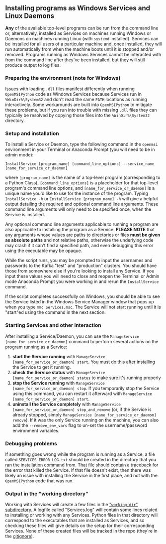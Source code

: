 ## Installing programs as Windows Services and Linux Daemons

**Any** of the available top-level programs can be run from the command line or, alternatively, installed as Services on machines running Windows or Daemons on machines running Linux (with `systemd` installed). Services can be installed for all users of a particular machine and, once installed, they will run automatically from when the machine boots until it is stopped and/or removed. Programs running as Windows Services cannot be interacted with from the command line after they've been installed, but they will still produce output to log files.

### Preparing the environment (note for Windows)

Issues with loading `.dll` files manifest differently when running `OpenMSIPython` code as Windows Services because Services run in `%WinDir%\System32` and don't read the same `PATH` locations as running interactively. Some workarounds are built into `OpenMSIPython` to mitigate these problems, but if you run into trouble with missing `.dll` files they can typically be resolved by copying those files into the `%WinDir%\System32` directory.

### Setup and installation

To install a Service or Daemon, type the following command in the `openmsi` environment in your Terminal or Anaconda Prompt (you will need to be in admin mode):

`InstallService [program_name] [command_line_options] --service_name [name_for_service_or_daemon]`

where `[program_name]` is the name of a top-level program (corresponding to a Python Class), `[command_line_options]` is a placeholder for that top-level program's command line options, and `[name_for_service_or_daemon]` is a unique name you'd like to use for the instance of the program. Typing `InstallService -h` or `InstallService [program_name] -h` will give a helpful output detailing the required and optional command line arguments. These command line arguments will only need to be specified once, when the Service is installed.

Any optional command line arguments applicable to running a program are also applicable to installing the program as a Service. **PLEASE NOTE** that any arguments whose values are paths to directories or files **must be given as absolute paths** and not relative paths, otherwise the underlying code may crash if it can't find a specified path, and even debugging this error using the executable may be opaque. 

While the script runs, you may be prompted to input the usernames and passwords to the Kafka "test" and "production" clusters. You should have those from somewhere else if you're looking to install any Service. If you input these values you will need to close and reopen the Terminal or Admin mode Anaconda Prompt you were working in and rerun the `InstallService` command.

If the script completes successfully on Windows, you should be able to see the Service listed in the Windows Service Manager window that pops up when you type `mmc Services.msc`. The Service will not start running until it is "start"ed using the command in the next section.

### Starting Services and other interaction

After installing a Service/Daemon, you can use the `ManageService [name_for_service_or_daemon]` command to perform several actions on the program running as a Service:
1. **start the Service running** with `ManageService [name_for_service_or_daemon] start`. You must do this after installing the Service to get it running.
1. **check the Service status** with `ManageService [name_for_service_or_daemon] status` to make sure it's running properly
1. **stop the Service running** with `ManageService [name_for_service_or_daemon] stop`. If you temporarily stop the Service using this command, you can restart it afterward with `ManageService [name_for_service_or_daemon] start`.
1. **uninstall the Service completely** with `ManageService [name_for_service_or_daemon] stop_and_remove` (or, if the Service is already stopped, simply `ManageService [name_for_service_or_daemon] remove`). If it was the only Service running on the machine, you can also add the `--remove_env_vars` flag to un-set the username/password environment variables.

### Debugging problems

If something goes wrong while the program is running as a Service, a file called `SERVICES_ERROR_LOG.txt` should be created in the directory that you ran the installation command from. That file should contain a traceback for the error that killed the Service. If that file doesn't exist, then there was likely an issue with installing the Service in the first place, and not with the `OpenMSIPython` code that was run.

### Output in the "working directory"

Working with Services will create a few files in the ["`working_dir`" subdirectory](./working_dir). A logfile called "Services.log" will contain some lines related to installing or working with any Services. Python files in that directory will correspond to the executables that are installed as Services, and so checking these files will give details on the setup for their corresponding Services. None of these created files will be tracked in the repo (they're in the [gitignore](../../.gitignore)).
